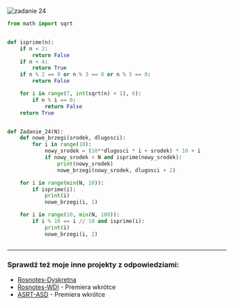 <picture>
  <source srcset="../../srt/zbior_zadan/24.png" media="(prefers-color-scheme: light)">
  <source srcset="../../srt/zbior_zadan/black_24.png" media="(prefers-color-scheme: dark)">
  <img src="../../srt/zbior_zadan/black_24.png" alt="zadanie 24">
</picture>

```python
from math import sqrt


def isprime(n):
    if n < 2:
        return False
    if n < 4:
        return True
    if n % 2 == 0 or n % 3 == 0 or n % 5 == 0:
        return False

    for i in range(7, int(sqrt(n) + 1), 6):
        if n % i == 0:
            return False
    return True


def Zadanie_24(N):
    def nowe_brzegi(srodek, dlugosci):
        for i in range(10):
            nowy_srodek = (10**dlugosci * i + srodek) * 10 + i
            if nowy_srodek < N and isprime(nowy_srodek):
                print(nowy_srodek)
                nowe_brzegi(nowy_srodek, dlugosci + 2)

    for i in range(min(N, 10)):
        if isprime(i):
            print(i)
            nowe_brzegi(i, 1)

    for i in range(10, min(N, 100)):
        if i % 10 == i // 10 and isprime(i):
            print(i)
            nowe_brzegi(i, 2)



```

---
### Sprawdź też moje inne projekty z odpowiedziami:
- [Rosnotes-Dyskretna](https://github.com/kamilGie/Rosnotes-Dyskretna)
- [Rosnotes-WDI](https://github.com/kamilGie/Rosnotes-WDI) - Premiera wkrótce
- [ASRT-ASD](https://github.com/kamilGie/Rosnotes-Dyskretna) - Premiera wkrótce

